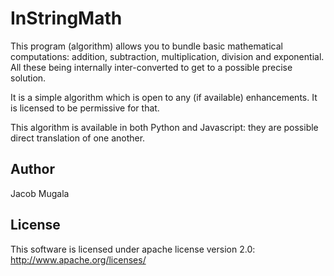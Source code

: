 # InStringMath
This program  (algorithm) allows you to bundle basic mathematical computations: addition, subtraction, multiplication, division and exponential. All these being internally inter-converted to get to a possible precise solution.

It is a simple algorithm which is open to any  (if available) enhancements. It is licensed to be permissive for that.

This algorithm is available in both Python and Javascript: they are possible direct translation of one another.

## Author
Jacob Mugala

## License
This software is licensed under apache license version 2.0: http://www.apache.org/licenses/
